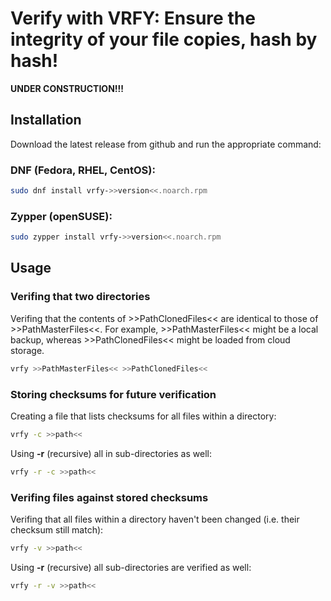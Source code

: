 ﻿# Verify with VRFY: Ensure the integrity of your file copies, hash by hash!

**UNDER CONSTRUCTION!!!** 


## Installation
Download the latest release from github and run the appropriate command:
### DNF (Fedora, RHEL, CentOS):
```bash
sudo dnf install vrfy->>version<<.noarch.rpm
```
### Zypper (openSUSE):
```bash
sudo zypper install vrfy->>version<<.noarch.rpm
```
 
## Usage
### Verifing that two directories
Verifing that the contents of >>PathClonedFiles<< are identical to those of >>PathMasterFiles<<. For example, >>PathMasterFiles<< might be a local backup, whereas >>PathClonedFiles<< might be loaded from cloud storage. 
```bash
vrfy >>PathMasterFiles<< >>PathClonedFiles<<
```
### Storing checksums for future verification
Creating a file that lists checksums for all files within a directory:
```bash
vrfy -c >>path<<
```
Using **-r** (recursive) all in sub-directories as well:
```bash
vrfy -r -c >>path<<
```
### Verifing files against stored checksums
Verifing that all files within a directory haven't been changed (i.e. their checksum still match):
```bash
vrfy -v >>path<<
```
Using **-r** (recursive) all sub-directories are verified as well:
```bash
vrfy -r -v >>path<<
```
